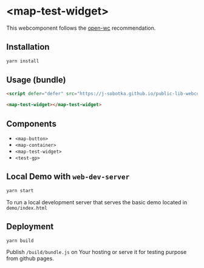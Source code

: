 # \<map-test-widget>

This webcomponent follows the [open-wc](https://github.com/open-wc/open-wc) recommendation.

## Installation

```bash
yarn install
```

## Usage (bundle)

```html
<script defer="defer" src="https://j-sobotka.github.io/public-lib-webcomponents/build/bundle.js"></script>

<map-test-widget></map-test-widget>
```

## Components

-   `<map-button>`
-   `<map-container>`
-   `<map-test-widget>`
-   `<test-gp>`

## Local Demo with `web-dev-server`

```bash
yarn start
```

To run a local development server that serves the basic demo located in `demo/index.html`

## Deployment

```bash
yarn build
```

Publish `/build/bundle.js` on Your hosting or serve it for testing purpose from github pages.
